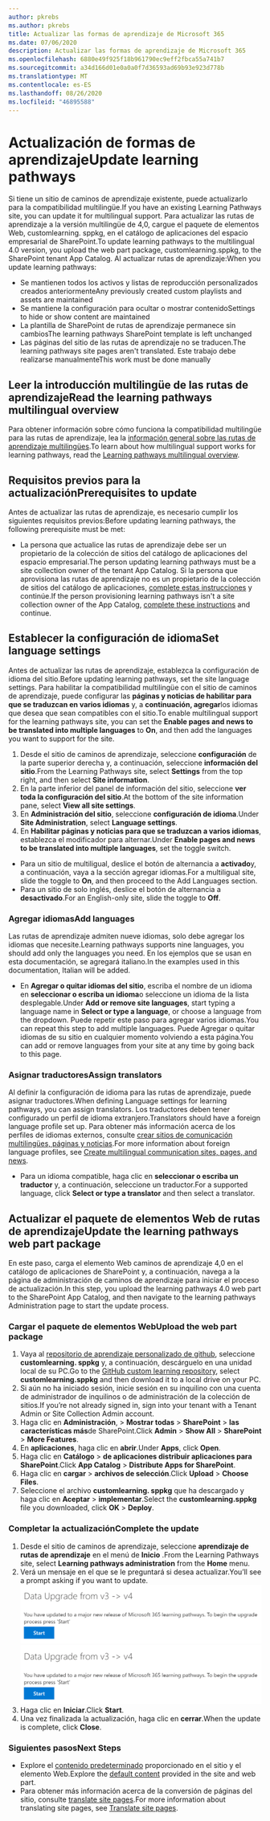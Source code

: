 ```yaml
---
author: pkrebs
ms.author: pkrebs
title: Actualizar las formas de aprendizaje de Microsoft 365
ms.date: 07/06/2020
description: Actualizar las formas de aprendizaje de Microsoft 365
ms.openlocfilehash: 6880e49f925f18b961790ec9eff2fbca55a741b7
ms.sourcegitcommit: a34d166d01e0a0a0f7d36593ad69b93e923d778b
ms.translationtype: MT
ms.contentlocale: es-ES
ms.lasthandoff: 08/26/2020
ms.locfileid: "46895588"
---
```

# <a name="update-learning-pathways"></a><span data-ttu-id="b4548-103">Actualización de formas de aprendizaje</span><span class="sxs-lookup"><span data-stu-id="b4548-103">Update learning pathways</span></span>
<span data-ttu-id="b4548-104">Si tiene un sitio de caminos de aprendizaje existente, puede actualizarlo para la compatibilidad multilingüe.</span><span class="sxs-lookup"><span data-stu-id="b4548-104">If you have an existing Learning Pathways site, you can update it for multilingual support.</span></span> <span data-ttu-id="b4548-105">Para actualizar las rutas de aprendizaje a la versión multilingüe de 4,0, cargue el paquete de elementos Web, customlearning. sppkg, en el catálogo de aplicaciones del espacio empresarial de SharePoint.</span><span class="sxs-lookup"><span data-stu-id="b4548-105">To update learning pathways to the multilingual 4.0 version, you upload the web part package, customlearning.sppkg, to the SharePoint tenant App Catalog.</span></span> <span data-ttu-id="b4548-106">Al actualizar rutas de aprendizaje:</span><span class="sxs-lookup"><span data-stu-id="b4548-106">When you update learning pathways:</span></span>  

- <span data-ttu-id="b4548-107">Se mantienen todos los activos y listas de reproducción personalizados creados anteriormente</span><span class="sxs-lookup"><span data-stu-id="b4548-107">Any previously created custom playlists and assets are maintained</span></span>
- <span data-ttu-id="b4548-108">Se mantiene la configuración para ocultar o mostrar contenido</span><span class="sxs-lookup"><span data-stu-id="b4548-108">Settings to hide or show content are maintained</span></span>
- <span data-ttu-id="b4548-109">La plantilla de SharePoint de rutas de aprendizaje permanece sin cambios</span><span class="sxs-lookup"><span data-stu-id="b4548-109">The learning pathways SharePoint template is left unchanged</span></span>
- <span data-ttu-id="b4548-110">Las páginas del sitio de las rutas de aprendizaje no se traducen.</span><span class="sxs-lookup"><span data-stu-id="b4548-110">The learning pathways site pages aren't translated.</span></span> <span data-ttu-id="b4548-111">Este trabajo debe realizarse manualmente</span><span class="sxs-lookup"><span data-stu-id="b4548-111">This work must be done manually</span></span>

## <a name="read-the-learning-pathways-multilingual-overview"></a><span data-ttu-id="b4548-112">Leer la introducción multilingüe de las rutas de aprendizaje</span><span class="sxs-lookup"><span data-stu-id="b4548-112">Read the learning pathways multilingual overview</span></span>
<span data-ttu-id="b4548-113">Para obtener información sobre cómo funciona la compatibilidad multilingüe para las rutas de aprendizaje, lea la [información general sobre las rutas de aprendizaje multilingües](custom_overview.md).</span><span class="sxs-lookup"><span data-stu-id="b4548-113">To learn about how multilingual support works for learning pathways, read the [Learning pathways multilingual overview](custom_overview.md).</span></span> 

## <a name="prerequisites-to-update"></a><span data-ttu-id="b4548-114">Requisitos previos para la actualización</span><span class="sxs-lookup"><span data-stu-id="b4548-114">Prerequisites to update</span></span>
<span data-ttu-id="b4548-115">Antes de actualizar las rutas de aprendizaje, es necesario cumplir los siguientes requisitos previos:</span><span class="sxs-lookup"><span data-stu-id="b4548-115">Before updating learning pathways, the following prerequisite must be met:</span></span>
- <span data-ttu-id="b4548-116">La persona que actualice las rutas de aprendizaje debe ser un propietario de la colección de sitios del catálogo de aplicaciones del espacio empresarial.</span><span class="sxs-lookup"><span data-stu-id="b4548-116">The person updating learning pathways must be a site collection owner of the tenant App Catalog.</span></span> <span data-ttu-id="b4548-117">Si la persona que aprovisiona las rutas de aprendizaje no es un propietario de la colección de sitios del catálogo de aplicaciones, [complete estas instrucciones](addappadmin.md) y continúe.</span><span class="sxs-lookup"><span data-stu-id="b4548-117">If the person provisioning learning pathways isn't a site collection owner of the App Catalog, [complete these instructions](addappadmin.md) and continue.</span></span> 

## <a name="set-language-settings"></a><span data-ttu-id="b4548-118">Establecer la configuración de idioma</span><span class="sxs-lookup"><span data-stu-id="b4548-118">Set language settings</span></span> 
<span data-ttu-id="b4548-119">Antes de actualizar las rutas de aprendizaje, establezca la configuración de idioma del sitio.</span><span class="sxs-lookup"><span data-stu-id="b4548-119">Before updating learning pathways, set the site language settings.</span></span> <span data-ttu-id="b4548-120">Para habilitar la compatibilidad multilingüe con el sitio de caminos de aprendizaje, puede configurar las **páginas y noticias de habilitar para que se traduzcan en varios idiomas** y, a **continuación, agregar**los idiomas que desea que sean compatibles con el sitio.</span><span class="sxs-lookup"><span data-stu-id="b4548-120">To enable multilingual support for the learning pathways site, you can set the **Enable pages and news to be translated into multiple languages** to **On**, and then add the languages you want to support for the site.</span></span>
1.  <span data-ttu-id="b4548-121">Desde el sitio de caminos de aprendizaje, seleccione **configuración** de la parte superior derecha y, a continuación, seleccione **información del sitio**.</span><span class="sxs-lookup"><span data-stu-id="b4548-121">From the Learning Pathways site, select **Settings** from the top right, and then select **Site information**.</span></span>
2.  <span data-ttu-id="b4548-122">En la parte inferior del panel de información del sitio, seleccione **ver toda la configuración del sitio**.</span><span class="sxs-lookup"><span data-stu-id="b4548-122">At the bottom of the site information pane, select **View all site settings**.</span></span>
3.  <span data-ttu-id="b4548-123">En **Administración del sitio**, seleccione **configuración de idioma**.</span><span class="sxs-lookup"><span data-stu-id="b4548-123">Under **Site Administration**, select **Language settings**.</span></span>
4.  <span data-ttu-id="b4548-124">En **Habilitar páginas y noticias para que se traduzcan a varios idiomas**, establezca el modificador para alternar.</span><span class="sxs-lookup"><span data-stu-id="b4548-124">Under **Enable pages and news to be translated into multiple languages**, set the toggle switch.</span></span> 
- <span data-ttu-id="b4548-125">Para un sitio de multiligual, deslice el botón de alternancia a **activado**y, a continuación, vaya a la sección agregar idiomas.</span><span class="sxs-lookup"><span data-stu-id="b4548-125">For a multiligual site, slide the toggle to **On**, and then proceed to the Add Languages section.</span></span> 
- <span data-ttu-id="b4548-126">Para un sitio de solo inglés, deslice el botón de alternancia a **desactivado**.</span><span class="sxs-lookup"><span data-stu-id="b4548-126">For an English-only site, slide the toggle to **Off**.</span></span>

### <a name="add-languages"></a><span data-ttu-id="b4548-127">Agregar idiomas</span><span class="sxs-lookup"><span data-stu-id="b4548-127">Add languages</span></span>
<span data-ttu-id="b4548-128">Las rutas de aprendizaje admiten nueve idiomas, solo debe agregar los idiomas que necesite.</span><span class="sxs-lookup"><span data-stu-id="b4548-128">Learning pathways supports nine languages, you should add only the languages you need.</span></span> <span data-ttu-id="b4548-129">En los ejemplos que se usan en esta documentación, se agregará italiano.</span><span class="sxs-lookup"><span data-stu-id="b4548-129">In the examples used in this documentation, Italian will be added.</span></span> 
- <span data-ttu-id="b4548-130">En **Agregar o quitar idiomas del sitio**, escriba el nombre de un idioma en **seleccionar o escriba un idioma**o seleccione un idioma de la lista desplegable.</span><span class="sxs-lookup"><span data-stu-id="b4548-130">Under **Add or remove site languages**, start typing a language name in **Select or type a language**, or choose a language from the dropdown.</span></span> <span data-ttu-id="b4548-131">Puede repetir este paso para agregar varios idiomas.</span><span class="sxs-lookup"><span data-stu-id="b4548-131">You can repeat this step to add multiple languages.</span></span> <span data-ttu-id="b4548-132">Puede Agregar o quitar idiomas de su sitio en cualquier momento volviendo a esta página.</span><span class="sxs-lookup"><span data-stu-id="b4548-132">You can add or remove languages from your site at any time by going back to this page.</span></span>
 
### <a name="assign-translators"></a><span data-ttu-id="b4548-133">Asignar traductores</span><span class="sxs-lookup"><span data-stu-id="b4548-133">Assign translators</span></span>
<span data-ttu-id="b4548-134">Al definir la configuración de idioma para las rutas de aprendizaje, puede asignar traductores.</span><span class="sxs-lookup"><span data-stu-id="b4548-134">When defining Language settings for learning pathways, you can assign translators.</span></span> <span data-ttu-id="b4548-135">Los traductores deben tener configurado un perfil de idioma extranjero.</span><span class="sxs-lookup"><span data-stu-id="b4548-135">Translators should have a foreign language profile set up.</span></span> <span data-ttu-id="b4548-136">Para obtener más información acerca de los perfiles de idiomas externos, consulte [crear sitios de comunicación multilingües, páginas y noticias](https://support.office.com/article/2bb7d610-5453-41c6-a0e8-6f40b3ed750c).</span><span class="sxs-lookup"><span data-stu-id="b4548-136">For more information about foreign language profiles, see [Create multilingual communication sites, pages, and news](https://support.office.com/article/2bb7d610-5453-41c6-a0e8-6f40b3ed750c).</span></span>  
- <span data-ttu-id="b4548-137">Para un idioma compatible, haga clic en **seleccionar o escriba un traductor** y, a continuación, seleccione un traductor.</span><span class="sxs-lookup"><span data-stu-id="b4548-137">For a supported language, click **Select or type a translator** and then select a translator.</span></span> 

## <a name="update-the-learning-pathways-web-part-package"></a><span data-ttu-id="b4548-138">Actualizar el paquete de elementos Web de rutas de aprendizaje</span><span class="sxs-lookup"><span data-stu-id="b4548-138">Update the learning pathways web part package</span></span>
<span data-ttu-id="b4548-139">En este paso, carga el elemento Web caminos de aprendizaje 4,0 en el catálogo de aplicaciones de SharePoint y, a continuación, navega a la página de administración de caminos de aprendizaje para iniciar el proceso de actualización.</span><span class="sxs-lookup"><span data-stu-id="b4548-139">In this step, you upload the learning pathways 4.0 web part to the SharePoint App Catalog, and then navigate to the learning pathways Administration page to start the update process.</span></span>

### <a name="upload-the-web-part-package"></a><span data-ttu-id="b4548-140">Cargar el paquete de elementos Web</span><span class="sxs-lookup"><span data-stu-id="b4548-140">Upload the web part package</span></span>
1.  <span data-ttu-id="b4548-141">Vaya al [repositorio de aprendizaje personalizado de github](https://github.com/pnp/custom-learning-office-365/tree/master/webpart), seleccione **customlearning. sppkg** y, a continuación, descárguelo en una unidad local de su PC.</span><span class="sxs-lookup"><span data-stu-id="b4548-141">Go to the [GitHub custom learning repository](https://github.com/pnp/custom-learning-office-365/tree/master/webpart), select **customlearning.sppkg** and then download it to a local drive on your PC.</span></span>
2.  <span data-ttu-id="b4548-142">Si aún no ha iniciado sesión, inicie sesión en su inquilino con una cuenta de administrador de inquilinos o de administración de la colección de sitios.</span><span class="sxs-lookup"><span data-stu-id="b4548-142">If you’re not already signed in, sign into your tenant with a Tenant Admin or Site Collection Admin account.</span></span> 
3.  <span data-ttu-id="b4548-143">Haga clic en **Administración**,  >  **Mostrar todas**  >  **SharePoint**  >  **las características más**de SharePoint.</span><span class="sxs-lookup"><span data-stu-id="b4548-143">Click **Admin** > **Show All** > **SharePoint** > **More Features**.</span></span> 
4.  <span data-ttu-id="b4548-144">En **aplicaciones**, haga clic en **abrir**.</span><span class="sxs-lookup"><span data-stu-id="b4548-144">Under **Apps**, click **Open**.</span></span> 
5.  <span data-ttu-id="b4548-145">Haga clic en **Catálogo**  >  **de aplicaciones distribuir aplicaciones para SharePoint**.</span><span class="sxs-lookup"><span data-stu-id="b4548-145">Click **App Catalog** > **Distribute Apps for SharePoint**.</span></span> 
6.  <span data-ttu-id="b4548-146">Haga clic en **cargar**  >  **archivos de selección**.</span><span class="sxs-lookup"><span data-stu-id="b4548-146">Click **Upload** > **Choose Files**.</span></span> 
7.  <span data-ttu-id="b4548-147">Seleccione el archivo **customlearning. sppkg** que ha descargado y haga clic en **Aceptar**  >  **implementar**.</span><span class="sxs-lookup"><span data-stu-id="b4548-147">Select the **customlearning.sppkg** file you downloaded, click **OK** > **Deploy**.</span></span> 

### <a name="complete-the-update"></a><span data-ttu-id="b4548-148">Completar la actualización</span><span class="sxs-lookup"><span data-stu-id="b4548-148">Complete the update</span></span>
1.  <span data-ttu-id="b4548-149">Desde el sitio de caminos de aprendizaje, seleccione **aprendizaje de rutas de aprendizaje** en el menú de **Inicio** .</span><span class="sxs-lookup"><span data-stu-id="b4548-149">From the Learning Pathways site, select **Learning pathways administration** from the **Home** menu.</span></span> 
2.  <span data-ttu-id="b4548-150">Verá un mensaje en el que se le preguntará si desea actualizar.</span><span class="sxs-lookup"><span data-stu-id="b4548-150">You’ll see a prompt asking if you want to update.</span></span> 
<span data-ttu-id="b4548-151">![custom_update_adminprompt_ml.png](media/custom_update_adminprompt_ml.png)</span><span class="sxs-lookup"><span data-stu-id="b4548-151">![custom_update_adminprompt_ml.png](media/custom_update_adminprompt_ml.png)</span></span>
3.  <span data-ttu-id="b4548-152">Haga clic en **Iniciar**.</span><span class="sxs-lookup"><span data-stu-id="b4548-152">Click **Start**.</span></span> 
4. <span data-ttu-id="b4548-153">Una vez finalizada la actualización, haga clic en **cerrar**.</span><span class="sxs-lookup"><span data-stu-id="b4548-153">When the update is complete, click **Close**.</span></span> 

### <a name="next-steps"></a><span data-ttu-id="b4548-154">Siguientes pasos</span><span class="sxs-lookup"><span data-stu-id="b4548-154">Next Steps</span></span>
- <span data-ttu-id="b4548-155">Explore el [contenido predeterminado](custom_exploresite.md) proporcionado en el sitio y el elemento Web.</span><span class="sxs-lookup"><span data-stu-id="b4548-155">Explore the [default content](custom_exploresite.md) provided in the site and web part.</span></span>
- <span data-ttu-id="b4548-156">Para obtener más información acerca de la conversión de páginas del sitio, consulte [translate site pages](custom_translate_page_ml.md).</span><span class="sxs-lookup"><span data-stu-id="b4548-156">For more information about translating site pages, see [Translate site pages](custom_translate_page_ml.md).</span></span> 

